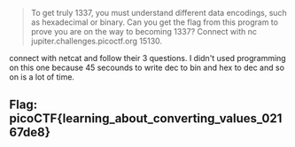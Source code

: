> To get truly 1337, you must understand different data encodings, such as hexadecimal or binary. Can you get the flag from this program to prove you are on the way to becoming 1337? Connect with nc jupiter.challenges.picoctf.org 15130.

connect with netcat and follow their 3 questions. I didn't used programming on this one because 45 secounds to write dec to bin and hex to dec and so on is a lot of time.

## Flag: picoCTF{learning_about_converting_values_02167de8}
